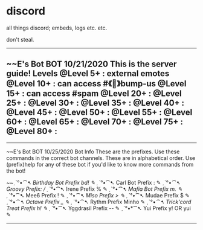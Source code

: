 # discord
all things discord; embeds, logs etc. etc.

don't steal.

----

~~E's Bot
BOT
10/21/2020
This is the server guide!
Levels
@Level 5+ : external emotes
@Level 10+ : can access #《💞》bump-us
@Level 15+ : can access #spam
@Level 20+ :
@Level 25+ :
@Level 30+ :
@Level 35+ :
@Level 40+ :
@Level 45+ :
@Level 50+ :
@Level 55+ :
@Level 60+ :
@Level 65+ :
@Level 70+ :
@Level 75+ :
@Level 80+ :
----



----

~~E's Bot
BOT
10/25/2020
Bot Info
These are the prefixes. Use these commands in the correct bot channels.
These are in alphabetical order. Use (prefix)help for any
of these bot if you'd like to know more commands from the bot!

~~ˏˋ°•*⁀➷ Birthday Bot
Prefix bd!
✎
ˏˋ°•*⁀➷ Carl Bot
Prefix :
✎
ˏˋ°•*⁀➷ Groovy
Prefix: /
ˏˋ°•*⁀➷ Irene
Prefix %
✎
ˏˋ°•*⁀➷ Mafia Bot
Prefix m.
✎
ˏˋ°•*⁀➷ Mee6
Prefix !
✎
ˏˋ°•*⁀➷ Miso
Prefix >
✎
ˏˋ°•*⁀➷ Mudae
Prefix $
✎
ˏˋ°•*⁀➷ Octave
Prefix _
✎
ˏˋ°•*⁀➷ Rythm
Prefix Minho
✎
ˏˋ°•*⁀➷ Trick'cord Treat
Prefix h!
✎
ˏˋ°•*⁀➷ Yggdrasil
Prefix --
✎
ˏˋ°•*⁀➷ Yui
Prefix y! OR yui
✎



---
